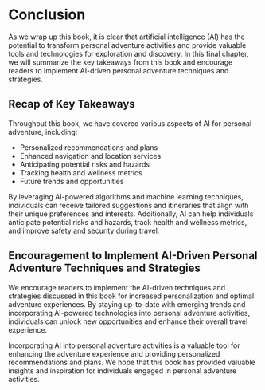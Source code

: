 # Conclusion

As we wrap up this book, it is clear that artificial intelligence (AI) has the potential to transform personal adventure activities and provide valuable tools and technologies for exploration and discovery. In this final chapter, we will summarize the key takeaways from this book and encourage readers to implement AI-driven personal adventure techniques and strategies.

Recap of Key Takeaways
----------------------

Throughout this book, we have covered various aspects of AI for personal adventure, including:

* Personalized recommendations and plans
* Enhanced navigation and location services
* Anticipating potential risks and hazards
* Tracking health and wellness metrics
* Future trends and opportunities

By leveraging AI-powered algorithms and machine learning techniques, individuals can receive tailored suggestions and itineraries that align with their unique preferences and interests. Additionally, AI can help individuals anticipate potential risks and hazards, track health and wellness metrics, and improve safety and security during travel.

Encouragement to Implement AI-Driven Personal Adventure Techniques and Strategies
---------------------------------------------------------------------------------

We encourage readers to implement the AI-driven techniques and strategies discussed in this book for increased personalization and optimal adventure experiences. By staying up-to-date with emerging trends and incorporating AI-powered technologies into personal adventure activities, individuals can unlock new opportunities and enhance their overall travel experience.

Incorporating AI into personal adventure activities is a valuable tool for enhancing the adventure experience and providing personalized recommendations and plans. We hope that this book has provided valuable insights and inspiration for individuals engaged in personal adventure activities.